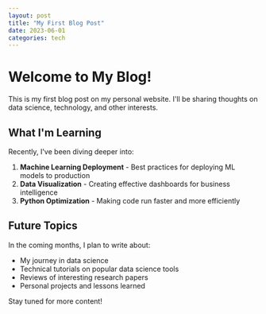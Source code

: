 ```yaml
---
layout: post
title: "My First Blog Post"
date: 2023-06-01
categories: tech
---
```


# Welcome to My Blog!

This is my first blog post on my personal website. I'll be sharing thoughts on data science, technology, and other interests.

## What I'm Learning

Recently, I've been diving deeper into:

1. **Machine Learning Deployment** - Best practices for deploying ML models to production
2. **Data Visualization** - Creating effective dashboards for business intelligence
3. **Python Optimization** - Making code run faster and more efficiently

## Future Topics

In the coming months, I plan to write about:

- My journey in data science
- Technical tutorials on popular data science tools
- Reviews of interesting research papers
- Personal projects and lessons learned

Stay tuned for more content! 